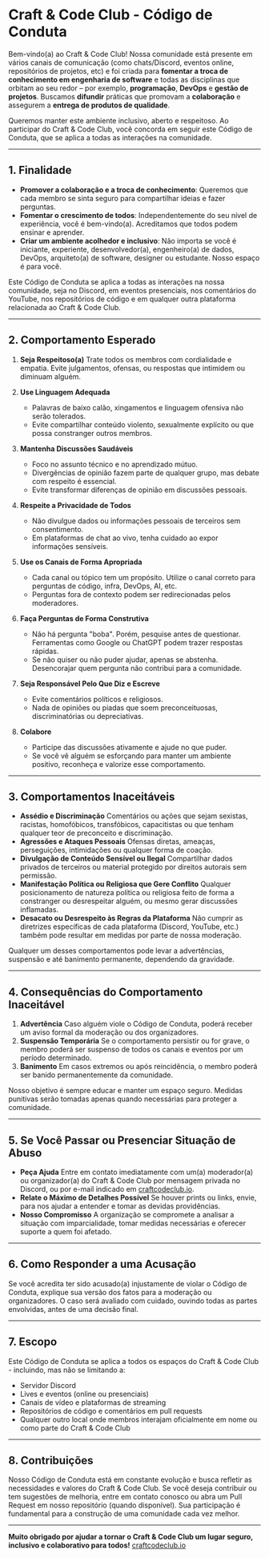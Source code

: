 # Craft & Code Club - Código de Conduta

Bem-vindo(a) ao Craft & Code Club! Nossa comunidade está presente em vários canais de comunicação (como chats/Discord, eventos online, repositórios de projetos, etc) e foi criada para **fomentar a troca de conhecimento em engenharia de software** e todas as disciplinas que orbitam ao seu redor – por exemplo, **programação**, **DevOps** e **gestão de projetos**. Buscamos **difundir** práticas que promovam a **colaboração** e assegurem a **entrega de produtos de qualidade**.

Queremos manter este ambiente inclusivo, aberto e respeitoso. Ao participar do Craft & Code Club, você concorda em seguir este Código de Conduta, que se aplica a todas as interações na comunidade.

---

## 1. Finalidade

- **Promover a colaboração e a troca de conhecimento**: Queremos que cada membro se sinta seguro para compartilhar ideias e fazer perguntas.
- **Fomentar o crescimento de todos**: Independentemente do seu nível de experiência, você é bem-vindo(a). Acreditamos que todos podem ensinar e aprender.
- **Criar um ambiente acolhedor e inclusivo**: Não importa se você é iniciante, experiente, desenvolvedor(a), engenheiro(a) de dados, DevOps, arquiteto(a) de software, designer ou estudante. Nosso espaço é para você.

Este Código de Conduta se aplica a todas as interações na nossa comunidade, seja no Discord, em eventos presenciais, nos comentários do YouTube, nos repositórios de código e em qualquer outra plataforma relacionada ao Craft & Code Club.

---

## 2. Comportamento Esperado

1. **Seja Respeitoso(a)**
   Trate todos os membros com cordialidade e empatia. Evite julgamentos, ofensas, ou respostas que intimidem ou diminuam alguém.

2. **Use Linguagem Adequada**
   - Palavras de baixo calão, xingamentos e linguagem ofensiva não serão tolerados.
   - Evite compartilhar conteúdo violento, sexualmente explícito ou que possa constranger outros membros.

3. **Mantenha Discussões Saudáveis**
   - Foco no assunto técnico e no aprendizado mútuo.
   - Divergências de opinião fazem parte de qualquer grupo, mas debate com respeito é essencial.
   - Evite transformar diferenças de opinião em discussões pessoais.

4. **Respeite a Privacidade de Todos**
   - Não divulgue dados ou informações pessoais de terceiros sem consentimento.
   - Em plataformas de chat ao vivo, tenha cuidado ao expor informações sensíveis.

5. **Use os Canais de Forma Apropriada**
   - Cada canal ou tópico tem um propósito. Utilize o canal correto para perguntas de código, infra, DevOps, AI, etc.
   - Perguntas fora de contexto podem ser redirecionadas pelos moderadores.

6. **Faça Perguntas de Forma Construtiva**
   - Não há pergunta "boba". Porém, pesquise antes de questionar. Ferramentas como Google ou ChatGPT podem trazer respostas rápidas.
   - Se não quiser ou não puder ajudar, apenas se abstenha. Desencorajar quem pergunta não contribui para a comunidade.

7. **Seja Responsável Pelo Que Diz e Escreve**
   - Evite comentários políticos e religiosos.
   - Nada de opiniões ou piadas que soem preconceituosas, discriminatórias ou depreciativas.

8. **Colabore**
   - Participe das discussões ativamente e ajude no que puder.
   - Se você vê alguém se esforçando para manter um ambiente positivo, reconheça e valorize esse comportamento.

---

## 3. Comportamentos Inaceitáveis

- **Assédio e Discriminação**
  Comentários ou ações que sejam sexistas, racistas, homofóbicos, transfóbicos, capacitistas ou que tenham qualquer teor de preconceito e discriminação.
- **Agressões e Ataques Pessoais**
  Ofensas diretas, ameaças, perseguições, intimidações ou qualquer forma de coação.
- **Divulgação de Conteúdo Sensível ou Ilegal**
  Compartilhar dados privados de terceiros ou material protegido por direitos autorais sem permissão.
- **Manifestação Política ou Religiosa que Gere Conflito**
  Qualquer posicionamento de natureza política ou religiosa feito de forma a constranger ou desrespeitar alguém, ou mesmo gerar discussões inflamadas.
- **Desacato ou Desrespeito às Regras da Plataforma**
  Não cumprir as diretrizes específicas de cada plataforma (Discord, YouTube, etc.) também pode resultar em medidas por parte de nossa moderação.

Qualquer um desses comportamentos pode levar a advertências, suspensão e até banimento permanente, dependendo da gravidade.

---

## 4. Consequências do Comportamento Inaceitável

1. **Advertência**
   Caso alguém viole o Código de Conduta, poderá receber um aviso formal da moderação ou dos organizadores.
2. **Suspensão Temporária**
   Se o comportamento persistir ou for grave, o membro poderá ser suspenso de todos os canais e eventos por um período determinado.
3. **Banimento**
   Em casos extremos ou após reincidência, o membro poderá ser banido permanentemente da comunidade.

Nosso objetivo é sempre educar e manter um espaço seguro. Medidas punitivas serão tomadas apenas quando necessárias para proteger a comunidade.

---

## 5. Se Você Passar ou Presenciar Situação de Abuso

- **Peça Ajuda**
  Entre em contato imediatamente com um(a) moderador(a) ou organizador(a) do Craft & Code Club por mensagem privada no Discord, ou por e-mail indicado em [craftcodeclub.io](https://craftcodeclub.io).
- **Relate o Máximo de Detalhes Possível**
  Se houver prints ou links, envie, para nos ajudar a entender e tomar as devidas providências.
- **Nosso Compromisso**
  A organização se compromete a analisar a situação com imparcialidade, tomar medidas necessárias e oferecer suporte a quem foi afetado.

---

## 6. Como Responder a uma Acusação

Se você acredita ter sido acusado(a) injustamente de violar o Código de Conduta, explique sua versão dos fatos para a moderação ou organizadores. O caso será avaliado com cuidado, ouvindo todas as partes envolvidas, antes de uma decisão final.

---

## 7. Escopo

Este Código de Conduta se aplica a todos os espaços do Craft & Code Club - incluindo, mas não se limitando a:

- Servidor Discord
- Lives e eventos (online ou presenciais)
- Canais de vídeo e plataformas de streaming
- Repositórios de código e comentários em pull requests
- Qualquer outro local onde membros interajam oficialmente em nome ou como parte do Craft & Code Club

---

## 8. Contribuições

Nosso Código de Conduta está em constante evolução e busca refletir as necessidades e valores do Craft & Code Club. Se você deseja contribuir ou tem sugestões de melhoria, entre em contato conosco ou abra um Pull Request em nosso repositório (quando disponível). Sua participação é fundamental para a construção de uma comunidade cada vez melhor.

---

**Muito obrigado por ajudar a tornar o Craft & Code Club um lugar seguro, inclusivo e colaborativo para todos!**
[craftcodeclub.io](https://craftcodeclub.io)
